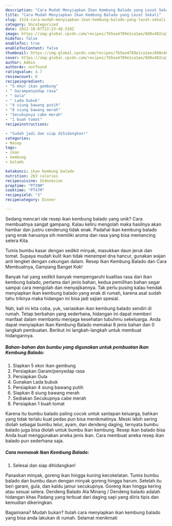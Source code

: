 ```yaml
---
description: "Cara Mudah Menyiapkan Ikan Kembung Balado yang Lezat Sekali"
title: "Cara Mudah Menyiapkan Ikan Kembung Balado yang Lezat Sekali"
slug: 1524-cara-mudah-menyiapkan-ikan-kembung-balado-yang-lezat-sekali
category: Uncategorized
date: 2022-10-07T22:23:48.520Z
image: https://img-global.cpcdn.com/recipes/7b5ea4789e1ca1ee/680x482cq70/ikan-kembung-balado-foto-resep-utama.jpg
hideToc: false
enableToc: true
enableTocContent: false
thumbnail: https://img-global.cpcdn.com/recipes/7b5ea4789e1ca1ee/680x482cq70/ikan-kembung-balado-foto-resep-utama.jpg
cover: https://img-global.cpcdn.com/recipes/7b5ea4789e1ca1ee/680x482cq70/ikan-kembung-balado-foto-resep-utama.jpg
author: Admin
authorAv: notfound
ratingvalue: 4.7
reviewcount: 8
recipeingredient:
- "5 ekor ikan gembung"
- " Garampenyedap rasa"
- " Gula"
- " Lada bubuk"
- "4 siung bawang putih"
- "8 siung bawang merah"
- "Secukupnya cabe merah"
- "1 buah tomat"
recipeinstructions:

- "Sudah jadi dan siap dihidangkan!"
categories:
- Resep
tags:
- ikan
- kembung
- balado

katakunci: ikan kembung balado 
nutrition: 263 calories
recipecuisine: Indonesian
preptime: "PT39M"
cooktime: "PT47M"
recipeyield: "3"
recipecategory: Dinner

---
```





Sedang mencari ide resep ikan kembung balado yang unik? Cara membuatnya sangat gampang. Kalau keliru mengolah maka hasilnya akan hambar dan justru cenderung tidak enak. Padahal ikan kembung balado yang enak harusnya sih memiliki aroma dan rasa yang bisa memancing selera Kita.





Tumis bumbu kasar dengan sedikit minyak, masukkan daun jeruk dan tomat. Supaya mudah kulit ikan tidak menempel dna hancur, gunakan wajan anti lengket dengan cekungan dalam. Resep Ikan Kembung Balado dan Cara Membuatnya, Gampang Banget Kok!

Banyak hal yang sedikit banyak mempengaruhi kualitas rasa dari ikan kembung balado, pertama dari jenis bahan, kedua pemilihan bahan segar sampai cara mengolah dan menyajikannya. Tak perlu pusing kalau hendak menyiapkan ikan kembung balado yang enak di rumah, karena asal sudah tahu triknya maka hidangan ini bisa jadi sajian spesial.






Nah, kali ini kita coba, yuk, variasikan ikan kembung balado sendiri di rumah. Tetap berbahan yang sederhana, hidangan ini dapat memberi manfaat dalam membantu menjaga kesehatan tubuhmu sekeluarga. Anda dapat menyiapkan Ikan Kembung Balado memakai 8 jenis bahan dan 0 langkah pembuatan. Berikut ini langkah-langkah untuk membuat hidangannya.

<!--inarticleads1-->

##### Bahan-bahan dan bumbu yang digunakan untuk pembuatan Ikan Kembung Balado:

1. Siapkan 5 ekor ikan gembung
1. Persiapkan  Garam/penyedap rasa
1. Persiapkan  Gula
1. Gunakan  Lada bubuk
1. Persiapkan 4 siung bawang putih
1. Siapkan 8 siung bawang merah
1. Sediakan Secukupnya cabe merah
1. Persiapkan 1 buah tomat


Karena itu bumbu balado paling cocok untuk santapan keluarga, bahkan yang tidak terlalu kuat pedas pun bisa menikmatinya. Meski lebih sering diolah sebagai bumbu telur, ayam, dan dendeng daging, ternyata bumbu balado juga bisa diolah untuk bumbu ikan kembung. Resep ikan balado bisa Anda buat menggunakan aneka jenis ikan. Cara membuat aneka resep ikan balado pun sederhana saja. 

<!--inarticleads2-->

##### Cara memasak Ikan Kembung Balado:


1. Selesai dan siap dihidangkan!

Panaskan minyak, goreng ikan hingga kuning kecokelatan. Tumis bumbu balado dan bumbu daun dengan minyak goreng hingga harum. Setelah itu beri garam, gula, dan kaldu jamur secukupnya. Goreng ikan hingga kering atau sesuai selera. Dendeng Balado Ala Minang / Dendeng balado adalah hidangan khas Padang yang terbuat dari daging sapi yang diiris tipis dan kemudian dikeringkan. 

Bagaimana? Mudah bukan? Itulah cara menyiapkan ikan kembung balado yang bisa anda lakukan di rumah. Selamat menikmati

